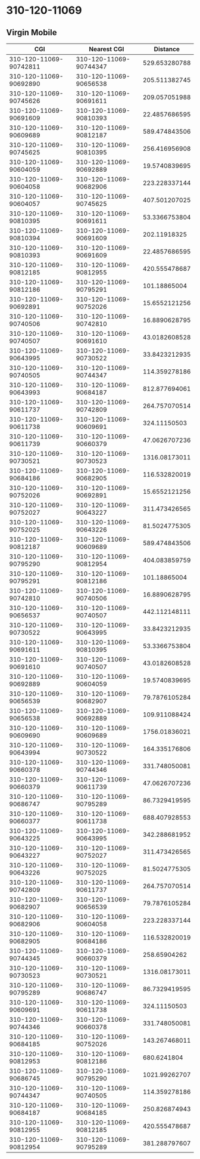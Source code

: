 # 310-120-11069
## Virgin Mobile


| CGI | Nearest CGI | Distance |
|-----|-------------|----------|
| 310-120-11069-90742811 | 310-120-11069-90744347 | 529.653280788 |
| 310-120-11069-90692890 | 310-120-11069-90656538 | 205.511382745 |
| 310-120-11069-90745626 | 310-120-11069-90691611 | 209.057051988 |
| 310-120-11069-90691609 | 310-120-11069-90810393 | 22.4857686595 |
| 310-120-11069-90609689 | 310-120-11069-90812187 | 589.474843506 |
| 310-120-11069-90745625 | 310-120-11069-90810395 | 256.416956908 |
| 310-120-11069-90604059 | 310-120-11069-90692889 | 19.5740839695 |
| 310-120-11069-90604058 | 310-120-11069-90682906 | 223.228337144 |
| 310-120-11069-90604057 | 310-120-11069-90745625 | 407.501207025 |
| 310-120-11069-90810395 | 310-120-11069-90691611 | 53.3366753804 |
| 310-120-11069-90810394 | 310-120-11069-90691609 | 202.11918325 |
| 310-120-11069-90810393 | 310-120-11069-90691609 | 22.4857686595 |
| 310-120-11069-90812185 | 310-120-11069-90812955 | 420.555478687 |
| 310-120-11069-90812186 | 310-120-11069-90795291 | 101.18865004 |
| 310-120-11069-90692891 | 310-120-11069-90752026 | 15.6552121256 |
| 310-120-11069-90740506 | 310-120-11069-90742810 | 16.8890628795 |
| 310-120-11069-90740507 | 310-120-11069-90691610 | 43.0182608528 |
| 310-120-11069-90643995 | 310-120-11069-90730522 | 33.8423212935 |
| 310-120-11069-90740505 | 310-120-11069-90744347 | 114.359278186 |
| 310-120-11069-90643993 | 310-120-11069-90684187 | 812.877694061 |
| 310-120-11069-90611737 | 310-120-11069-90742809 | 264.757070514 |
| 310-120-11069-90611738 | 310-120-11069-90609691 | 324.11150503 |
| 310-120-11069-90611739 | 310-120-11069-90660379 | 47.0626707236 |
| 310-120-11069-90730521 | 310-120-11069-90730523 | 1316.08173011 |
| 310-120-11069-90684186 | 310-120-11069-90682905 | 116.532820019 |
| 310-120-11069-90752026 | 310-120-11069-90692891 | 15.6552121256 |
| 310-120-11069-90752027 | 310-120-11069-90643227 | 311.473426565 |
| 310-120-11069-90752025 | 310-120-11069-90643226 | 81.5024775305 |
| 310-120-11069-90812187 | 310-120-11069-90609689 | 589.474843506 |
| 310-120-11069-90795290 | 310-120-11069-90812954 | 404.083859759 |
| 310-120-11069-90795291 | 310-120-11069-90812186 | 101.18865004 |
| 310-120-11069-90742810 | 310-120-11069-90740506 | 16.8890628795 |
| 310-120-11069-90656537 | 310-120-11069-90740507 | 442.112148111 |
| 310-120-11069-90730522 | 310-120-11069-90643995 | 33.8423212935 |
| 310-120-11069-90691611 | 310-120-11069-90810395 | 53.3366753804 |
| 310-120-11069-90691610 | 310-120-11069-90740507 | 43.0182608528 |
| 310-120-11069-90692889 | 310-120-11069-90604059 | 19.5740839695 |
| 310-120-11069-90656539 | 310-120-11069-90682907 | 79.7876105284 |
| 310-120-11069-90656538 | 310-120-11069-90692889 | 109.911088424 |
| 310-120-11069-90609690 | 310-120-11069-90609689 | 1756.01836021 |
| 310-120-11069-90643994 | 310-120-11069-90730522 | 164.335176806 |
| 310-120-11069-90660378 | 310-120-11069-90744346 | 331.748050081 |
| 310-120-11069-90660379 | 310-120-11069-90611739 | 47.0626707236 |
| 310-120-11069-90686747 | 310-120-11069-90795289 | 86.7329419595 |
| 310-120-11069-90660377 | 310-120-11069-90611738 | 688.407928553 |
| 310-120-11069-90643225 | 310-120-11069-90643995 | 342.288681952 |
| 310-120-11069-90643227 | 310-120-11069-90752027 | 311.473426565 |
| 310-120-11069-90643226 | 310-120-11069-90752025 | 81.5024775305 |
| 310-120-11069-90742809 | 310-120-11069-90611737 | 264.757070514 |
| 310-120-11069-90682907 | 310-120-11069-90656539 | 79.7876105284 |
| 310-120-11069-90682906 | 310-120-11069-90604058 | 223.228337144 |
| 310-120-11069-90682905 | 310-120-11069-90684186 | 116.532820019 |
| 310-120-11069-90744345 | 310-120-11069-90660379 | 258.65904262 |
| 310-120-11069-90730523 | 310-120-11069-90730521 | 1316.08173011 |
| 310-120-11069-90795289 | 310-120-11069-90686747 | 86.7329419595 |
| 310-120-11069-90609691 | 310-120-11069-90611738 | 324.11150503 |
| 310-120-11069-90744346 | 310-120-11069-90660378 | 331.748050081 |
| 310-120-11069-90684185 | 310-120-11069-90752026 | 143.267468011 |
| 310-120-11069-90812953 | 310-120-11069-90812186 | 680.6241804 |
| 310-120-11069-90686745 | 310-120-11069-90795290 | 1021.99262707 |
| 310-120-11069-90744347 | 310-120-11069-90740505 | 114.359278186 |
| 310-120-11069-90684187 | 310-120-11069-90684185 | 250.826874943 |
| 310-120-11069-90812955 | 310-120-11069-90812185 | 420.555478687 |
| 310-120-11069-90812954 | 310-120-11069-90795289 | 381.288797607 |

